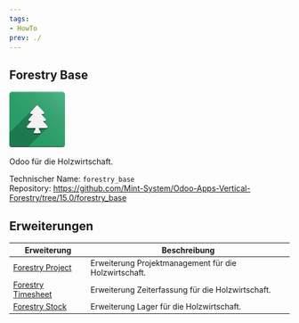 ```yaml
---
tags:
- HowTo
prev: ./
---
```

## Forestry Base
![icons_odoo_forestry_base](assets/icons_odoo_forestry_base.png)

Odoo für die Holzwirtschaft.

Technischer Name: `forestry_base`\
Repository: <https://github.com/Mint-System/Odoo-Apps-Vertical-Forestry/tree/15.0/forestry_base>

## Erweiterungen

| Erweiterung                                   | Beschreibung                                          |
| --------------------------------------------- | ----------------------------------------------------- |
| [Forestry Project](Forestry%20Project.md)     | Erweiterung Projektmanagement für die Holzwirtschaft. |
| [Forestry Timesheet](Forestry%20Timesheet.md) | Erweiterung Zeiterfassung für die Holzwirtschaft.     |
| [Forestry Stock](Forestry%20Stock.md)         | Erweiterung Lager für die Holzwirtschaft.             |
